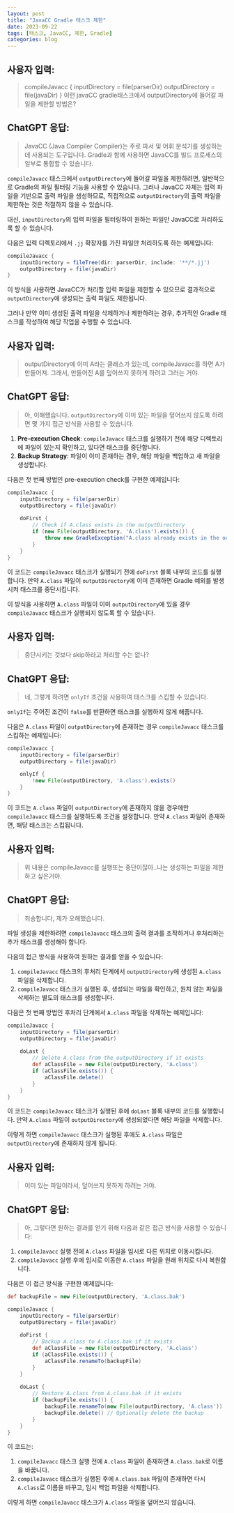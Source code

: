 ```yaml
---
layout: post
title: "JavaCC Gradle 태스크 제한"
date: 2023-09-22
tags: [태스크, JavaCC, 제한, Gradle]
categories: blog
---
```


## 사용자 입력:
> compileJavacc {
    inputDirectory = file(parserDir)
    outputDirectory = file(javaDir) } 이런 javaCC gradle태스크에서 outputDirectory에 들어갈 파일을 제한할 방법은?

## ChatGPT 응답:
> JavaCC (Java Compiler Compiler)는 주로 파서 및 어휘 분석기를 생성하는 데 사용되는 도구입니다. Gradle과 함께 사용하면 JavaCC를 빌드 프로세스의 일부로 통합할 수 있습니다.

`compileJavacc` 태스크에서 `outputDirectory`에 들어갈 파일을 제한하려면, 일반적으로 Gradle의 파일 필터링 기능을 사용할 수 있습니다. 그러나 JavaCC 자체는 입력 파일을 기반으로 출력 파일을 생성하므로, 직접적으로 `outputDirectory`의 출력 파일을 제한하는 것은 적절하지 않을 수 있습니다.

대신, `inputDirectory`의 입력 파일을 필터링하여 원하는 파일만 JavaCC로 처리하도록 할 수 있습니다.

다음은 입력 디렉토리에서 `.jj` 확장자를 가진 파일만 처리하도록 하는 예제입니다:

```groovy
compileJavacc {
    inputDirectory = fileTree(dir: parserDir, include: '**/*.jj')
    outputDirectory = file(javaDir)
}
```

이 방식을 사용하면 JavaCC가 처리할 입력 파일을 제한할 수 있으므로 결과적으로 `outputDirectory`에 생성되는 출력 파일도 제한됩니다.

그러나 만약 이미 생성된 출력 파일을 삭제하거나 제한하려는 경우, 추가적인 Gradle 태스크를 작성하여 해당 작업을 수행할 수 있습니다.

## 사용자 입력:
> outputDirectory에 이미 A라는 클래스가 있는데, compileJavacc를 하면 A가 만들어져. 그래서, 만들어진 A를 덮어쓰지 못하게 하려고 그러는 거야.

## ChatGPT 응답:
> 아, 이해했습니다. `outputDirectory`에 이미 있는 파일을 덮어쓰지 않도록 하려면 몇 가지 접근 방식을 사용할 수 있습니다.

1. **Pre-execution Check**: `compileJavacc` 태스크를 실행하기 전에 해당 디렉토리에 파일이 있는지 확인하고, 있다면 태스크를 중단합니다.
2. **Backup Strategy**: 파일이 이미 존재하는 경우, 해당 파일을 백업하고 새 파일을 생성합니다.

다음은 첫 번째 방법인 pre-execution check를 구현한 예제입니다:

```groovy
compileJavacc {
    inputDirectory = file(parserDir)
    outputDirectory = file(javaDir)
    
    doFirst {
        // Check if A.class exists in the outputDirectory
        if (new File(outputDirectory, 'A.class').exists()) {
            throw new GradleException("A.class already exists in the output directory. Aborting task.")
        }
    }
}
```

이 코드는 `compileJavacc` 태스크가 실행되기 전에 `doFirst` 블록 내부의 코드를 실행합니다. 만약 `A.class` 파일이 `outputDirectory`에 이미 존재하면 Gradle 예외를 발생시켜 태스크를 중단시킵니다.

이 방식을 사용하면 `A.class` 파일이 이미 `outputDirectory`에 있을 경우 `compileJavacc` 태스크가 실행되지 않도록 할 수 있습니다.

## 사용자 입력:
> 중단시키는 것보다 skip하라고 처리할 수는 없나?

## ChatGPT 응답:
> 네, 그렇게 하려면 `onlyIf` 조건을 사용하여 태스크를 스킵할 수 있습니다. 

`onlyIf`는 주어진 조건이 `false`를 반환하면 태스크를 실행하지 않게 해줍니다.

다음은 `A.class` 파일이 `outputDirectory`에 존재하는 경우 `compileJavacc` 태스크를 스킵하는 예제입니다:

```groovy
compileJavacc {
    inputDirectory = file(parserDir)
    outputDirectory = file(javaDir)

    onlyIf {
        !new File(outputDirectory, 'A.class').exists()
    }
}
```

이 코드는 `A.class` 파일이 `outputDirectory`에 존재하지 않을 경우에만 `compileJavacc` 태스크를 실행하도록 조건을 설정합니다. 만약 `A.class` 파일이 존재하면, 해당 태스크는 스킵됩니다.

## 사용자 입력:
> 위 내용은 compileJavacc를 실행또는 중단이잖아..나는 생성하는 파일을 제한하고 싶은거야.

## ChatGPT 응답:
> 죄송합니다, 제가 오해했습니다.

파일 생성을 제한하려면 `compileJavacc` 태스크의 출력 결과를 조작하거나 후처리하는 추가 태스크를 생성해야 합니다.

다음의 접근 방식을 사용하여 원하는 결과를 얻을 수 있습니다:

1. `compileJavacc` 태스크의 후처리 단계에서 `outputDirectory`에 생성된 `A.class` 파일을 삭제합니다.
2. `compileJavacc` 태스크가 실행된 후, 생성되는 파일을 확인하고, 원치 않는 파일을 삭제하는 별도의 태스크를 생성합니다.

다음은 첫 번째 방법인 후처리 단계에서 `A.class` 파일을 삭제하는 예제입니다:

```groovy
compileJavacc {
    inputDirectory = file(parserDir)
    outputDirectory = file(javaDir)
    
    doLast {
        // Delete A.class from the outputDirectory if it exists
        def aClassFile = new File(outputDirectory, 'A.class')
        if (aClassFile.exists()) {
            aClassFile.delete()
        }
    }
}
```

이 코드는 `compileJavacc` 태스크가 실행된 후에 `doLast` 블록 내부의 코드를 실행합니다. 만약 `A.class` 파일이 `outputDirectory`에 생성되었다면 해당 파일을 삭제합니다. 

이렇게 하면 `compileJavacc` 태스크가 실행된 후에도 `A.class` 파일은 `outputDirectory`에 존재하지 않게 됩니다.

## 사용자 입력:
> 이미 있는 파일이라서, 덮어쓰지 못하게 하려는 거야.

## ChatGPT 응답:
> 아, 그렇다면 원하는 결과를 얻기 위해 다음과 같은 접근 방식을 사용할 수 있습니다:

1. `compileJavacc` 실행 전에 `A.class` 파일을 임시로 다른 위치로 이동시킵니다.
2. `compileJavacc` 실행 후에 임시로 이동한 `A.class` 파일을 원래 위치로 다시 복원합니다.

다음은 이 접근 방식을 구현한 예제입니다:

```groovy
def backupFile = new File(outputDirectory, 'A.class.bak')

compileJavacc {
    inputDirectory = file(parserDir)
    outputDirectory = file(javaDir)
    
    doFirst {
        // Backup A.class to A.class.bak if it exists
        def aClassFile = new File(outputDirectory, 'A.class')
        if (aClassFile.exists()) {
            aClassFile.renameTo(backupFile)
        }
    }
    
    doLast {
        // Restore A.class from A.class.bak if it exists
        if (backupFile.exists()) {
            backupFile.renameTo(new File(outputDirectory, 'A.class'))
            backupFile.delete() // Optionally delete the backup
        }
    }
}
```

이 코드는:

1. `compileJavacc` 태스크 실행 전에 `A.class` 파일이 존재하면 `A.class.bak`로 이름을 바꿉니다.
2. `compileJavacc` 태스크가 실행된 후에 `A.class.bak` 파일이 존재하면 다시 `A.class`로 이름을 바꾸고, 임시 백업 파일을 삭제합니다.

이렇게 하면 `compileJavacc` 태스크가 `A.class` 파일을 덮어쓰지 않습니다.

